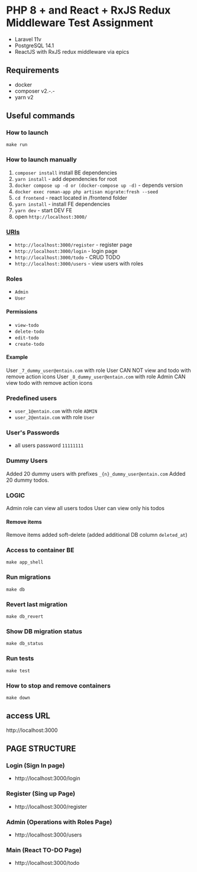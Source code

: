 # PHP 8 + and React + RxJS Redux Middleware Test Assignment
- Laravel 11v
- PostgreSQL 14.1
- ReactJS with RxJS redux middleware via epics

## Requirements
- docker
- composer v2.-.-
- yarn v2


## Useful commands

### How to launch

`make run`


### How to launch manually

1. `composer install` install BE dependencies
2. `yarn install` - add dependencies for root
3. `docker compose up -d or (docker-compose up -d)` - depends version
4. `docker exec roman-app php artisan migrate:fresh --seed`
5. `cd frontend` - react located in /frontend folder
6. `yarn install` - install FE dependencies
7. `yarn dev` - start DEV FE 
8. open `http://localhost:3000/`

### [URls]()
- `http://localhost:3000/register` - register page
- `http://localhost:3000/login` - login page
- `http://localhost:3000/todo` - CRUD TODO
- `http://localhost:3000/users` - view users with roles

### Roles
- `Admin`
- `User`

#### Permissions
- `view-todo`
- `delete-todo`
- `edit-todo`
- `create-todo`

#### Example

User `_7_dummy_user@entain.com` with role User CAN NOT view and todo with remove action icons
User `_8_dummy_user@entain.com` with role Admin CAN view todo with remove action icons

### Predefined users

- `user_1@entain.com` with role `ADMIN`
- `user_2@entain.com` with role `User`

### User's Passwords 
- all users password `11111111` 

### Dummy Users
Added 20 dummy users with prefixes `_{n}_dummy_user@entain.com`
Added 20 dummy todos.

### LOGIC

Admin role can view all users todos
User can view only his todos

#### Remove items
Remove items added soft-delete 
(added additional DB column `deleted_at`)

### Access to container BE

`make app_shell`

### Run migrations

`make db`

### Revert last migration

`make db_revert`

### Show DB migration status

`make db_status`

### Run tests

`make test`

### How to stop and remove containers

`make down`

## access URL
http://localhost:3000

## PAGE STRUCTURE

### Login (Sign In page)
- http://localhost:3000/login

### Register (Sing up Page)
- http://localhost:3000/register

### Admin (Operations with Roles Page)
- http://localhost:3000/users

### Main (React TO-DO Page)
- http://localhost:3000/todo
